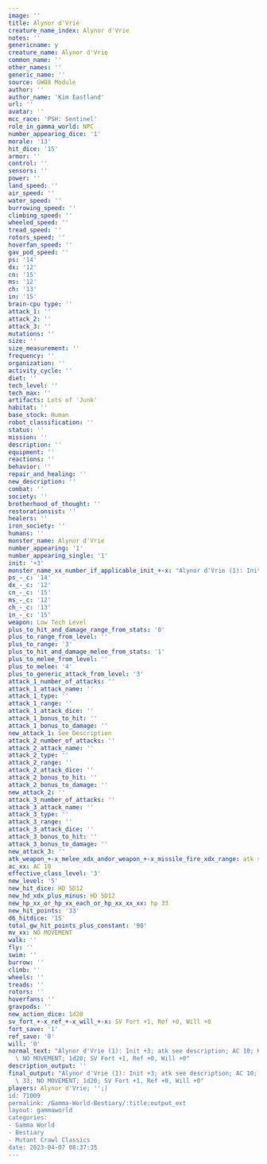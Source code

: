 ```yaml
---
image: ''
title: Alynor d'Vrie
creature_name_index: Alynor d'Vrie
notes: ''
genericname: y
creature_name: Alynor d'Vrie
common_name: ''
other_names: ''
generic_name: ''
source: GW08 Module
author: ''
author_name: 'Kim Eastland'
url: ''
avatar: ''
mcc_race: 'PSH: Sentinel'
role_in_gamma_world: NPC
number_appearing_dice: '1'
morale: '13'
hit_dice: '15'
armor: ''
control: ''
sensors: ''
power: ''
land_speed: ''
air_speed: ''
water_speed: ''
burrowing_speed: ''
climbing_speed: ''
wheeled_speed: ''
tread_speed: ''
rotors_speed: ''
hoverfan_speed: ''
gav_pod_speed: ''
ps: '14'
dx: '12'
cn: '15'
ms: '12'
ch: '13'
in: '15'
brain-cpu type: ''
attack_1: ''
attack_2: ''
attack_3: ''
mutations: ''
size: ''
size_measurement: ''
frequency: ''
organization: ''
activity_cycle: ''
diet: ''
tech_level: ''
tech_max: ''
artifacts: Lots of 'Junk'
habitat: ''
base_stock: Human
robot_classification: ''
status: ''
mission: ''
description: ''
equipment: ''
reactions: ''
behavior: ''
repair_and_healing: ''
new_description: ''
combat: ''
society: ''
brotherhood_of_thought: ''
restorationsist: ''
healers: ''
iron_society: ''
humans: ''
monster_name: Alynor d'Vrie
number_appearing: '1'
number_appearing_single: '1'
init: '+3'
monster_name_xx_number_if_applicable_init_+-x: "Alynor d'Vrie (1): Init +3"
ps_-_c: '14'
dx_-_c: '12'
cn_-_c: '15'
ms_-_c: '12'
ch_-_c: '13'
in_-_c: '15'
weapon: Low Tech Level
plus_to_hit_and_damage_range_from_stats: '0'
plus_to_range_from_level: ''
plus_to_range: '3'
plus_to_hit_and_damage_melee_from_stats: '1'
plus_to_melee_from_level: ''
plus_to_melee: '4'
plus_to_generic_attack_from_level: '3'
attack_1_number_of_attacks: ''
attack_1_attack_name: ''
attack_1_type: ''
attack_1_range: ''
attack_1_attack_dice: ''
attack_1_bonus_to_hit: ''
attack_1_bonus_to_damage: ''
new_attack_1: See Description
attack_2_number_of_attacks: ''
attack_2_attack_name: ''
attack_2_type: ''
attack_2_range: ''
attack_2_attack_dice: ''
attack_2_bonus_to_hit: ''
attack_2_bonus_to_damage: ''
new_attack_2: ''
attack_3_number_of_attacks: ''
attack_3_attack_name: ''
attack_3_type: ''
attack_3_range: ''
attack_3_attack_dice: ''
attack_3_bonus_to_hit: ''
attack_3_bonus_to_damage: ''
new_attack_3: ''
atk_weapon_+-x_melee_xdx_andor_weapon_+-x_missile_fire_xdx_range: atk see description
ac_xx: AC 10
effective_class_level: '3'
new_level: '5'
new_hit_dice: HD 5D12
new_hd_xdx_plus_minus: HD 5D12
new_hp_xx_or_hp_xx_each_or_hp_xx_xx_xx: hp 33
new_hit_points: '33'
d6_hitdice: '15'
total_gw_hit_points_plus_constant: '90'
mv_xx: NO MOVEMENT
walk: ''
fly: ''
swim: ''
burrow: ''
climb: ''
wheels: ''
treads: ''
rotors: ''
hoverfans: ''
gravpods: ''
new_action_dice: 1d20
sv_fort_+-x_ref_+-x_will_+-x: SV Fort +1, Ref +0, Will +0
fort_save: '1'
ref_save: '0'
will: '0'
normal_text: "Alynor d'Vrie (1): Init +3; atk see description; AC 10; HD 5D12 hp 33;\
  \ NO MOVEMENT; 1d20; SV Fort +1, Ref +0, Will +0"
description_output: ''
final_output: "Alynor d'Vrie (1): Init +3; atk see description; AC 10; HD 5D12 hp\
  \ 33; NO MOVEMENT; 1d20; SV Fort +1, Ref +0, Will +0"
players: Alynor d'Vrie; '';|
id: 71009
permalink: /Gamma-World-Bestiary/:title:output_ext
layout: gammaworld
categories:
- Gamma World
- Bestiary
- Mutant Crawl Classics
date: 2023-04-07 08:37:35
---
```

